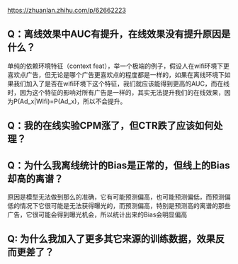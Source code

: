 https://zhuanlan.zhihu.com/p/62662223

## Q：离线效果中AUC有提升，在线效果没有提升原因是什么？
单纯的依赖环境特征（context feat），举一个极端的例子，假设人在wifi环境下更喜欢点广告，但无论是哪个广告更喜欢点的程度都是一样的，如果在离线环境下如果我们加入了是否在wifi环境下这个特征，我们就应该能得到更高的AUC，而在线时，因为这个特征的影响对所有广告是一样的，其实无法提升我们的在线效果，因为P(Ad_x|Wifi)=P(Ad_x)，所以不会提升。

## Q：我的在线实验CPM涨了，但CTR跌了应该如何处理？

## Q：为什么我离线统计的Bias是正常的，但线上的Bias却高的离谱？
原因是模型无法做到那么的准确，它有可能预测偏高，也可能预测偏低，而预测偏低的情况下它很可能是无法获得曝光的，而预测偏高，特别是预测高的离谱的那些广告，它很可能会得到曝光机会，所以统计出来的Bias会明显偏高

## Q: 为什么我加入了更多其它来源的训练数据，效果反而更差了？


